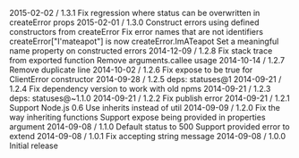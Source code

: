 2015-02-02 / 1.3.1
Fix regression where status can be overwritten in createError props
2015-02-01 / 1.3.0
Construct errors using defined constructors from createError
Fix error names that are not identifiers
createError["I'mateapot"] is now createError.ImATeapot
Set a meaningful name property on constructed errors
2014-12-09 / 1.2.8
Fix stack trace from exported function
Remove arguments.callee usage
2014-10-14 / 1.2.7
Remove duplicate line
2014-10-02 / 1.2.6
Fix expose to be true for ClientError constructor
2014-09-28 / 1.2.5
deps: statuses@1
2014-09-21 / 1.2.4
Fix dependency version to work with old npms
2014-09-21 / 1.2.3
deps: statuses@~1.1.0
2014-09-21 / 1.2.2
Fix publish error
2014-09-21 / 1.2.1
Support Node.js 0.6
Use inherits instead of util
2014-09-09 / 1.2.0
Fix the way inheriting functions
Support expose being provided in properties argument
2014-09-08 / 1.1.0
Default status to 500
Support provided error to extend
2014-09-08 / 1.0.1
Fix accepting string message
2014-09-08 / 1.0.0
Initial release
